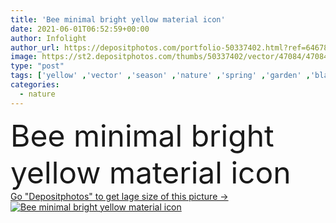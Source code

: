 ```yaml
---
title: 'Bee minimal bright yellow material icon'
date: 2021-06-01T06:52:59+00:00
author: Infolight
author_url: https://depositphotos.com/portfolio-50337402.html?ref=64678756
image: https://st2.depositphotos.com/thumbs/50337402/vector/47084/470842046/api_thumb_450.jpg?forcejpeg=true
type: "post"
tags: ['yellow' ,'vector' ,'season' ,'nature' ,'spring' ,'garden' ,'black' ,'animals' ,'icon' ,'insect' ,'bee' ,'bug' ,'logo' ,'minimal' ,'eps' ,'premium' ]
categories: 
  - nature
---
```

<div aling="center">
            <font size="60"> Bee minimal bright yellow material icon</font>   
</div>
<div>
    <a href='https://st2.depositphotos.com/thumbs/50337402/vector/47084/470842046/api_thumb_450.jpg?forcejpeg=true?ref=64678756' target=_blank > Go "Depositphotos" to get lage size of this picture ->
        <img href='https://st2.depositphotos.com/thumbs/50337402/vector/47084/470842046/api_thumb_450.jpg?forcejpeg=true?ref=64678756' src='https://st2.depositphotos.com/50337402/47084/v/950/depositphotos_470842046-stock-illustration-bee-minimal-bright-yellow-material.jpg?forcejpeg=true' alt='Bee minimal bright yellow material icon' >
    </a>
</div>

